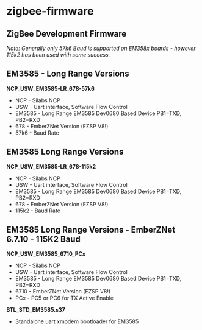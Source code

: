 # zigbee-firmware
## ZigBee Development Firmware

_Note: Generally only 57k6 Baud is supported on EM358x boards - however 115k2 has been used with some success._

## EM3585 - Long Range Versions
__NCP_USW_EM3585-LR_678-57k6__
* NCP - Silabs NCP
* USW - Uart interface, Software Flow Control 
* EM3585 - Long Range EM3585 Dev0680 Based Device PB1=TXD, PB2=RXD
* 678 - EmberZNet Version (EZSP V8!)
* 57k6 - Baud Rate
 
## EM3585 Long Range Versions
__NCP_USW_EM3585-LR_678-115k2__
* NCP - Silabs NCP
* USW - Uart interface, Software Flow Control 
* EM3585 - Long Range EM3585 Dev0680 Based Device PB1=TXD, PB2=RXD
* 678 - EmberZNet Version (EZSP V8!)
* 115k2 - Baud Rate

## EM3585 Long Range Versions - EmberZNet 6.7.10 - 115K2 Baud
__NCP_USW_EM3585_6710_PCx__
* NCP - Silabs NCP
* USW - Uart interface, Software Flow Control 
* EM3585 - Long Range EM3585 Dev0680 Based Device PB1=TXD, PB2=RXD
* 6710 - EmberZNet Version (EZSP V8!)
* PCx - PC5 or PC6 for TX Active Enable





__BTL_STD_EM3585.s37__
* Standalone uart xmodem bootloader for EM3585
